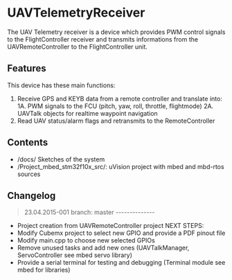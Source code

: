 # UAVTelemetryReceiver
The UAV Telemetry receiver is a device which provides PWM control signals to the FlightController receiver and transmits informations from the UAVRemoteController to the FlightController unit.

## Features
This device has these main functions:

1. Receive GPS and KEYB data from a remote controller and translate into:
	1A. PWM signals to the FCU (pitch, yaw, roll, throttle, flightmode)
	2A. UAVTalk objects for realtime waypoint navigation
2. Read UAV status/alarm flags and retransmits to the RemoteController

## Contents
- /docs/ Sketches of the system
- /Project_mbed_stm32f10x_src/: uVision project with mbed and mbd-rtos sources

## Changelog

> 23.04.2015-001 branch: master --------------
 - Project creation from UAVRemoteController project
 NEXT STEPS:
 - Modify Cubemx project to select new GPIO and provide a PDF pinout file
 - Modify main.cpp to choose new selected GPIOs
 - Remove unused tasks and add new ones (UAVTalkManager, ServoController see mbed servo library)
 - Provide a serial terminal for testing and debugging (Terminal module see mbed for libraries)
 
